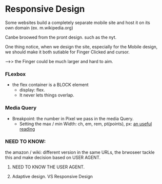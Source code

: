 # Responsive Design
Some websites build a completely separate mobile site and host it on its own domain (ex. m.wikipedia.org)

Canbe broowed from the pront design. such as the nyt.

One thing notice, when we design the site, especially for the Mobile design, we should make it both sutiable for Finger Clicked and cursor.

-->> the Finger could be much larger and hard to aim.


### FLexbox 
- the flex container is a BLOCK element
  - display: flex.
  - It never lets things overlap.

### Media Query
- Breakpoint: the number in Pixel we pass in the media Query.
  * Setting the max / min Width: ch, em, rem, pt(points), px: [an useful reading](https://www.w3schools.com/cssref/css_units.asp)

### NEED TO KNOW:

the amazon / wiki: different version in the same URLs, the brwoseer tackle this and make decision based on USER AGENT.

1. NEED TO KNOW THE USER AGENT.

2. Adaptive design. VS Responsive Design